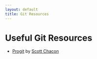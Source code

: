 ```yaml
---
layout: default
title: Git Resources
---
```


# Useful Git Resources

* [Progit](http://progit.org/) by [Scott Chacon](https://github.com/schacon)